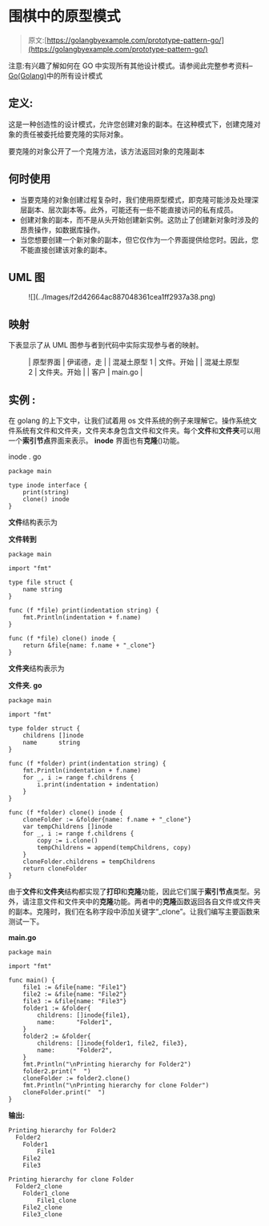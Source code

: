 # 围棋中的原型模式

> 原文:[https://golangbyexample.com/prototype-pattern-go/](https://golangbyexample.com/prototype-pattern-go/)

注意:有兴趣了解如何在 GO 中实现所有其他设计模式。请参阅此完整参考资料–[Go(Golang)](https://golangbyexample.com/all-design-patterns-golang/)中的所有设计模式

## **定义:**

这是一种创造性的设计模式，允许您创建对象的副本。在这种模式下，创建克隆对象的责任被委托给要克隆的实际对象。

要克隆的对象公开了一个克隆方法，该方法返回对象的克隆副本

## **何时使用**

*   当要克隆的对象创建过程复杂时，我们使用原型模式，即克隆可能涉及处理深层副本、层次副本等。此外，可能还有一些不能直接访问的私有成员。
*   创建对象的副本，而不是从头开始创建新实例。这防止了创建新对象时涉及的昂贵操作，如数据库操作。
*   当您想要创建一个新对象的副本，但它仅作为一个界面提供给您时。因此，您不能直接创建该对象的副本。

## **UML 图**

<figure class="wp-block-image">![](../Images/f2d42664ac887048361cea1ff2937a38.png)</figure>

## **映射**

下表显示了从 UML 图参与者到代码中实际实现参与者的映射。

<figure class="wp-block-table is-style-stripes">

| 原型界面 | 伊诺德，走 |
| 混凝土原型 1 | 文件。开始 |
| 混凝土原型 2 | 文件夹。开始 |
| 客户 | main.go |

</figure>

## **实例** :

在 golang 的上下文中，让我们试着用 os 文件系统的例子来理解它。操作系统文件系统有文件和文件夹，文件夹本身包含文件和文件夹。每个**文件**和**文件夹**可以用一个**索引节点**界面来表示。 **inode** 界面也有**克隆**()功能。

inode . go

```
package main

type inode interface {
    print(string)
    clone() inode
}
```

**文件**结构表示为

**文件转到**

```
package main

import "fmt"

type file struct {
	name string
}

func (f *file) print(indentation string) {
	fmt.Println(indentation + f.name)
}

func (f *file) clone() inode {
	return &file{name: f.name + "_clone"}
} 
```

**文件夹**结构表示为

**文件夹. go**

```
package main

import "fmt"

type folder struct {
	childrens []inode
	name      string
}

func (f *folder) print(indentation string) {
	fmt.Println(indentation + f.name)
	for _, i := range f.childrens {
		i.print(indentation + indentation)
	}
}

func (f *folder) clone() inode {
	cloneFolder := &folder{name: f.name + "_clone"}
	var tempChildrens []inode
	for _, i := range f.childrens {
		copy := i.clone()
		tempChildrens = append(tempChildrens, copy)
	}
	cloneFolder.childrens = tempChildrens
	return cloneFolder
} 
```

由于**文件**和**文件夹**结构都实现了**打印**和**克隆**功能，因此它们属于**索引节点**类型。另外，请注意文件和文件夹中的**克隆**功能。两者中的**克隆**函数返回各自文件或文件夹的副本。克隆时，我们在名称字段中添加关键字“_clone”。让我们编写主要函数来测试一下。

**main.go**

```
package main

import "fmt"

func main() {
    file1 := &file{name: "File1"}
    file2 := &file{name: "File2"}
    file3 := &file{name: "File3"}
    folder1 := &folder{
        childrens: []inode{file1},
        name:      "Folder1",
    }
    folder2 := &folder{
        childrens: []inode{folder1, file2, file3},
        name:      "Folder2",
    }
    fmt.Println("\nPrinting hierarchy for Folder2")
    folder2.print("  ")
    cloneFolder := folder2.clone()
    fmt.Println("\nPrinting hierarchy for clone Folder")
    cloneFolder.print("  ")
}
```

**输出:**

```
Printing hierarchy for Folder2
  Folder2
    Folder1
        File1
    File2
    File3

Printing hierarchy for clone Folder
  Folder2_clone
    Folder1_clone
        File1_clone
    File2_clone
    File3_clone
```